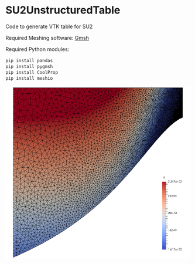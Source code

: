 # SU2UnstructuredTable
Code to generate VTK table for SU2

Required Meshing software:
[Gmsh](http://gmsh.info/#Download)

Required Python modules:
```
pip install pandas
pip install pygmsh
pip install CoolProp
pip install meshio
```

![alt text](https://github.com/stephansmit/SU2UnstructuredTable/blob/master/table.png)

